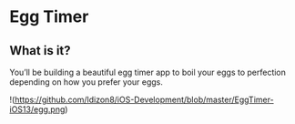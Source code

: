 # Egg Timer

## What is it?
You’ll be building a beautiful egg timer app to boil your eggs to perfection depending on how you prefer your eggs. 

!(https://github.com/ldizon8/iOS-Development/blob/master/EggTimer-iOS13/egg.png)


